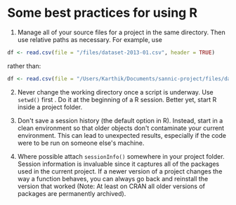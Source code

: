 

# Some best practices for using R

1. Manage all of your source files for a project in the same directory. Then use relative paths as necessary. For example, use


```r
df <- read.csv(file = "/files/dataset-2013-01.csv", header = TRUE)
```

rather than:


```r
df <- read.csv(file = "/Users/Karthik/Documents/sannic-project/files/dataset-2013-01.csv", header = TRUE)
```

2. Never change the working directory once a script is underway. Use `setwd()` first . Do it at the beginning of a R session. Better yet, start R inside a project folder.

3. Don't save a session history (the default option in R). Instead, start in a clean environment so that older objects don't contaminate your current environment. This can lead to unexpected results, especially if the code were to be run on someone else's machine.

4. Where possible attach `sessionInfo()` somewhere in your project folder. Session information is invaluable since it captures all of the packages used in the current project. If a newer version of a project changes the way a function behaves, you can always go back and reinstall the version that worked (Note: At least on CRAN all older versions of packages are permanently archived).





